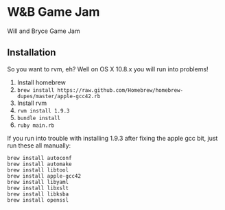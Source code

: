 W&B Game Jam
============

Will and Bryce Game Jam

Installation
------------

So you want to rvm, eh? Well on OS X 10.8.x you will run into problems! 

1. Install homebrew
2. `brew install https://raw.github.com/Homebrew/homebrew-dupes/master/apple-gcc42.rb`
3. Install rvm
4. `rvm install 1.9.3`
5. `bundle install`
6. `ruby main.rb`

If you run into trouble with installing 1.9.3 after fixing the apple gcc bit, just run these all manually:

```
brew install autoconf
brew install automake
brew install libtool
brew install apple-gcc42
brew install libyaml
brew install libxslt
brew install libksba
brew install openssl
```
